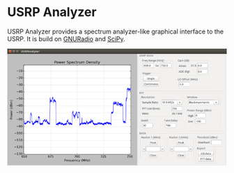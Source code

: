 USRP Analyzer
=============

USRP Analyzer provides a spectrum analyzer-like graphical interface to
the USRP. It is build on
[GNURadio](http://gnuradio.org/redmine/projects/gnuradio/wiki) and
[SciPy](http://www.scipy.org/).

![USRP Analyzer screenshot](extras/usrp_analyzer_scrnshot.png)
